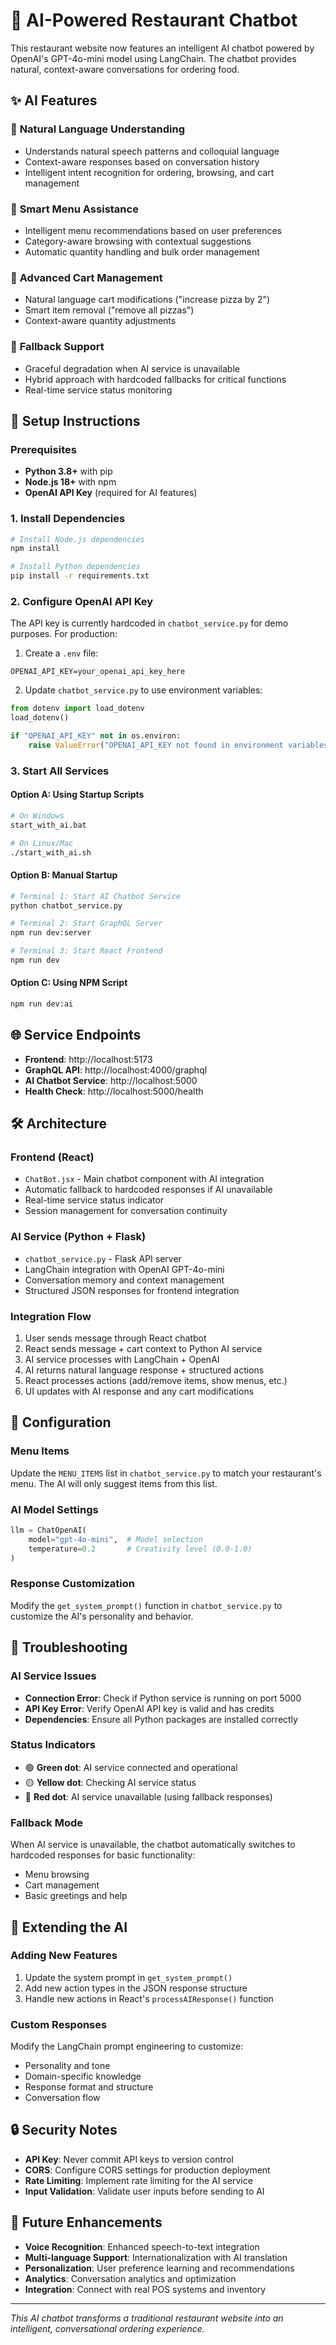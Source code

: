 # 🤖 AI-Powered Restaurant Chatbot

This restaurant website now features an intelligent AI chatbot powered by OpenAI's GPT-4o-mini model using LangChain. The chatbot provides natural, context-aware conversations for ordering food.

## ✨ AI Features

### 🧠 **Natural Language Understanding**
- Understands natural speech patterns and colloquial language
- Context-aware responses based on conversation history
- Intelligent intent recognition for ordering, browsing, and cart management

### 🍕 **Smart Menu Assistance**
- Intelligent menu recommendations based on user preferences
- Category-aware browsing with contextual suggestions
- Automatic quantity handling and bulk order management

### 🛒 **Advanced Cart Management**
- Natural language cart modifications ("increase pizza by 2")
- Smart item removal ("remove all pizzas")
- Context-aware quantity adjustments

### 🔄 **Fallback Support**
- Graceful degradation when AI service is unavailable
- Hybrid approach with hardcoded fallbacks for critical functions
- Real-time service status monitoring

## 🚀 Setup Instructions

### Prerequisites
- **Python 3.8+** with pip
- **Node.js 18+** with npm
- **OpenAI API Key** (required for AI features)

### 1. Install Dependencies

```bash
# Install Node.js dependencies
npm install

# Install Python dependencies
pip install -r requirements.txt
```

### 2. Configure OpenAI API Key

The API key is currently hardcoded in `chatbot_service.py` for demo purposes. For production:

1. Create a `.env` file:
```env
OPENAI_API_KEY=your_openai_api_key_here
```

2. Update `chatbot_service.py` to use environment variables:
```python
from dotenv import load_dotenv
load_dotenv()

if "OPENAI_API_KEY" not in os.environ:
    raise ValueError("OPENAI_API_KEY not found in environment variables")
```

### 3. Start All Services

#### Option A: Using Startup Scripts
```bash
# On Windows
start_with_ai.bat

# On Linux/Mac
./start_with_ai.sh
```

#### Option B: Manual Startup
```bash
# Terminal 1: Start AI Chatbot Service
python chatbot_service.py

# Terminal 2: Start GraphQL Server  
npm run dev:server

# Terminal 3: Start React Frontend
npm run dev
```

#### Option C: Using NPM Script
```bash
npm run dev:ai
```

## 🌐 Service Endpoints

- **Frontend**: http://localhost:5173
- **GraphQL API**: http://localhost:4000/graphql
- **AI Chatbot Service**: http://localhost:5000
- **Health Check**: http://localhost:5000/health

## 🛠️ Architecture

### Frontend (React)
- `ChatBot.jsx` - Main chatbot component with AI integration
- Automatic fallback to hardcoded responses if AI unavailable
- Real-time service status indicator
- Session management for conversation continuity

### AI Service (Python + Flask)
- `chatbot_service.py` - Flask API server
- LangChain integration with OpenAI GPT-4o-mini
- Conversation memory and context management
- Structured JSON responses for frontend integration

### Integration Flow
1. User sends message through React chatbot
2. React sends message + cart context to Python AI service
3. AI service processes with LangChain + OpenAI
4. AI returns natural language response + structured actions
5. React processes actions (add/remove items, show menus, etc.)
6. UI updates with AI response and any cart modifications

## 🔧 Configuration

### Menu Items
Update the `MENU_ITEMS` list in `chatbot_service.py` to match your restaurant's menu. The AI will only suggest items from this list.

### AI Model Settings
```python
llm = ChatOpenAI(
    model="gpt-4o-mini",  # Model selection
    temperature=0.2       # Creativity level (0.0-1.0)
)
```

### Response Customization
Modify the `get_system_prompt()` function in `chatbot_service.py` to customize the AI's personality and behavior.

## 🚨 Troubleshooting

### AI Service Issues
- **Connection Error**: Check if Python service is running on port 5000
- **API Key Error**: Verify OpenAI API key is valid and has credits
- **Dependencies**: Ensure all Python packages are installed correctly

### Status Indicators
- 🟢 **Green dot**: AI service connected and operational
- 🟡 **Yellow dot**: Checking AI service status
- 🔴 **Red dot**: AI service unavailable (using fallback responses)

### Fallback Mode
When AI service is unavailable, the chatbot automatically switches to hardcoded responses for basic functionality:
- Menu browsing
- Cart management
- Basic greetings and help

## 📝 Extending the AI

### Adding New Features
1. Update the system prompt in `get_system_prompt()`
2. Add new action types in the JSON response structure
3. Handle new actions in React's `processAIResponse()` function

### Custom Responses
Modify the LangChain prompt engineering to customize:
- Personality and tone
- Domain-specific knowledge
- Response format and structure
- Conversation flow

## 🔒 Security Notes

- **API Key**: Never commit API keys to version control
- **CORS**: Configure CORS settings for production deployment
- **Rate Limiting**: Implement rate limiting for the AI service
- **Input Validation**: Validate user inputs before sending to AI

## 🎯 Future Enhancements

- **Voice Recognition**: Enhanced speech-to-text integration
- **Multi-language Support**: Internationalization with AI translation
- **Personalization**: User preference learning and recommendations
- **Analytics**: Conversation analytics and optimization
- **Integration**: Connect with real POS systems and inventory

---

*This AI chatbot transforms a traditional restaurant website into an intelligent, conversational ordering experience.*
